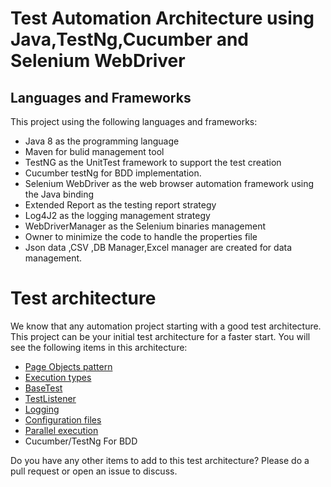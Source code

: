 # Test Automation Architecture using Java,TestNg,Cucumber and Selenium WebDriver

##    Languages and Frameworks
This project using the following languages and frameworks:

- Java 8 as the programming language
- Maven for bulid management tool
- TestNG as the UnitTest framework to support the test creation
- Cucumber testNg for BDD implementation.
- Selenium WebDriver as the web browser automation framework using the Java binding
- Extended Report as the testing report strategy
- Log4J2 as the logging management strategy
- WebDriverManager as the Selenium binaries management
- Owner to minimize the code to handle the properties file
- Json data ,CSV ,DB Manager,Excel manager are created for data management. 

# Test architecture

We know that any automation project starting with a good test architecture.
This project can be your initial test architecture for a faster start.
You will see the following items in this architecture:

* [Page Objects pattern](#page-objects-pattern)
* [Execution types](#execution-types)
* [BaseTest](#basetest)
* [TestListener](#testlistener)
* [Logging](#logging)
* [Configuration files](#configuration-files)
* [Parallel execution](#parallel-execution)
* Cucumber/TestNg For BDD


Do you have any other items to add to this test architecture? Please do a pull request or open an issue to discuss.

